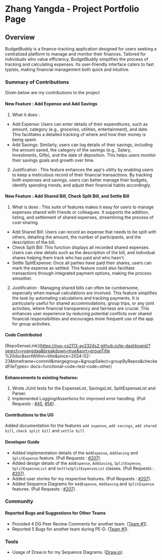 # Zhang Yangda - Project Portfolio Page

## Overview
BudgetBuddy is a finance-tracking application designed for users seeking a centralized platform to manage and 
monitor their finances. Tailored for individuals who value efficiency, BudgetBuddy simplifies the process of 
tracking and calculating expenses. Its user-friendly interface caters to fast typists, making financial management
 both quick and intuitive.
### Summary of Contributions
Given below are my contributions to the project

#### New Feature : Add Expense and Add Savings 

1. What it does : 
- Add Expense: Users can enter details of their expenditures, such as amount, category (e.g., groceries, utilities, entertainment), and date. This facilitates a detailed tracking of where and how their money is being spent.
- Add Savings: Similarly, users can log details of their savings, including the amount saved, the category of the savings (e.g., Salary, Investments, Gifts), and the date of deposition. This helps users monitor their savings goals and growth over time.
2. Justification : This feature enhances the app's utility by enabling users to keep a meticulous record of their financial transactions. By tracking both expenses and savings, users can better manage their budgets, identify spending trends, and adjust their financial habits accordingly.

#### New Feature : Add Shared Bill, Check Split Bill, and Settle Bill
1. What is does :  This suite of features makes it easy for users to manage expenses shared with friends or colleagues. It supports the addition, listing, and settlement of shared expenses, streamlining the process of cost-sharing.
-  Add Shared Bill: Users can record an expense that needs to be split with others, detailing the amount, the number of participants, and the description of the bill.
-  Check Split Bill: This function displays all recorded shared expenses. Users can view details such as the description of the bill, and individual shares helping them track who has paid and who hasn't.
-  Settle SplitExpense: Once all parties have paid their shares, users can mark the expense as settled. This feature could also facilitate transactions through integrated payment options, making the process smoother.
2. Justification : Managing shared bills can often be cumbersome, especially when manual calculations are involved. This feature simplifies the task by automating calculations and tracking payments. It is particularly useful for shared accommodations, group trips, or any joint activities, where financial transparency and fairness are crucial. This enhances user experience by reducing potential conflicts over shared financial responsibilities and encourages more frequent use of the app for group activities.

#### Code Contributed
[RepoSenseLink](https://nus-cs2113-ay2324s2.github.io/tp-dashboard/?search=yyangdaa&breakdown=true&sort=groupTitle
%20dsc&sortWithin=title&since=2024-02-23&timeframe=commit&mergegroup=&groupSelect=groupByRepos&checkedFileTypes=
docs~functional-code~test-code~other)

#### Enhancements to existing features:
1. Wrote JUnit tests for the ExpenseList, SavingsList, SplitExpenseList and Parser.
2. Implemented Logging/Assertions for improved error handling. (Pull Requests : [#45](https://github.com/AY2324S2-CS2113-T12-3/tp/pull/45), 
[#56](https://github.com/AY2324S2-CS2113-T12-3/tp/pull/56)).

#### Contributions to the UG
Added documentation for the features `add expense`, `add savings`, `add shared bill`, `check split bill` and `settle bill` 

#### Developer Guide
- Added implementation details of the `AddExpense`, `AddSaving` and `SplitExpense` feature. (Pull Requests : [#207](https://github.com/AY2324S2-CS2113-T12-3/tp/pull/207)).
- Added design details of the `AddExpense`, `AddSaving`, `SplitExpense`, `SplitExpenseList` and `SettleSplitExpenseList` classes. 
(Pull Requests : [#207](https://github.com/AY2324S2-CS2113-T12-3/tp/pull/207)).
- Added user stories for my respective features. (Pull Requests : [#207](https://github.com/AY2324S2-CS2113-T12-3/tp/pull/207)).
- Added Sequence Diagrams for `AddExpense`, `AddSaving` and `SplitExpense` features. (Pull Requests : [#207](https://github.com/AY2324S2-CS2113-T12-3/tp/pull/207)).

### Community

#### Reported Bugs and Suggestions for Other Teams
- Provided 4 DG Peer Review Comments for another team. ([Team #1](https://github.com/nus-cs2113-AY2324S2/tp/pull/25)).
- Reported 5 Bugs for another team during PE-D. ([Team #1](https://github.com/nus-cs2113-AY2324S2/tp/pull/54)).

### Tools
- Usage of Draw.io for my Sequence Diagrams. ([Draw.io](https://draw.io/)).